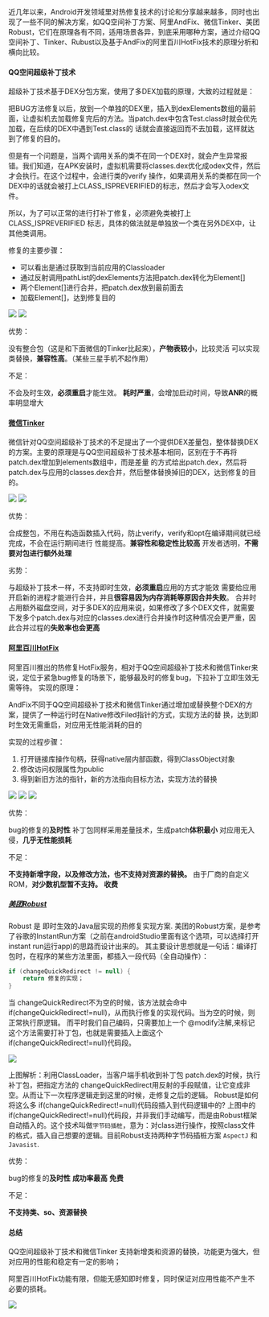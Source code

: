 近几年以来，Android开发领域里对热修复技术的讨论和分享越来越多，同时也出现了一些不同的解决方案，如QQ空间补丁方案、阿里AndFix、微信Tinker、美团Robust，它们在原理各有不同，适用场景各异，到底采用哪种方案，通过介绍QQ空间补丁、Tinker、Rubust以及基于AndFix的阿里百川HotFix技术的原理分析和横向比较。

#### QQ空间超级补丁技术

超级补丁技术基于DEX分包方案，使用了多DEX加载的原理，大致的过程就是：

把BUG方法修复以后，放到一个单独的DEX里，插入到dexElements数组的最前面，让虚拟机去加载修复完后的方法。当patch.dex中包含Test.class时就会优先加载，在后续的DEX中遇到Test.class的
话就会直接返回而不去加载，这样就达到了修复的目的。


但是有一个问题是，当两个调用关系的类不在同一个DEX时，就会产生异常报错。我们知道，在APK安装时，虚拟机需要将classes.dex优化成odex文件，然后才会执行。在这个过程中，会进行类的verify
操作，如果调用关系的类都在同一个 DEX中的话就会被打上CLASS_ISPREVERIFIED的标志，然后才会写入odex文件。


所以，为了可以正常的进行打补丁修复，必须避免类被打上CLASS_ISPREVERIFIED 标志，具体的做法就是单独放一个类在另外DEX中，让其他类调用。

修复的主要步骤：

* 可以看出是通过获取到当前应用的Classloader
* 通过反射调用pathList的dexElements方法把patch.dex转化为Element[]
* 两个Element[]进行合并，把patch.dex放到最前面去
* 加载Element[]，达到修复目的

![](https://qin0821.github.io/images/Android/热修复/QQ空间热修复顺序.jpg)
![](https://qin0821.github.io/images/Android/热修复/QQ空间热修复流程图.jpg)

优势：

没有整合包（这是和下面微信的Tinker比起来），**产物表较小**，比较灵活
可以实现类替换，**兼容性高**。（某些三星手机不起作用）

不足：

不会及时生效，**必须重启**才能生效。
**耗时严重**，会增加启动时间，导致**ANR**的概率明显增大

#### [微信Tinker](https://github.com/Tencent/tinker)

微信针对QQ空间超级补丁技术的不足提出了一个提供DEX差量包，整体替换DEX的方案。主要的原理是与QQ空间超级补丁技术基本相同，区别在于不再将 patch.dex增加到elements数组中，而是差量
的方式给出patch.dex，然后将patch.dex与应用的classes.dex合并，然后整体替换掉旧的DEX，达到修复的目的。

![](https://qin0821.github.io/images/Android/热修复/WX顺序.jpg)
![](https://qin0821.github.io/images/Android/热修复/WX流程图.jpg)

优势：

合成整包，不用在构造函数插入代码，防止verify，verify和opt在编译期间就已经完成，不会在运行期间进行
性能提高。**兼容性和稳定性比较高**
开发者透明，**不需要对包进行额外处理**

劣势：

与超级补丁技术一样，不支持即时生效，**必须重启**应用的方式才能效
需要给应用开启新的进程才能进行合并，并且**很容易因为内存消耗等原因合并失败**。
合并时占用额外磁盘空间，对于多DEX的应用来说，如果修改了多个DEX文件，就需要下发多个patch.dex与对应的classes.dex进行合并操作时这种情况会更严重，因此合并过程的**失败率也会更高**

#### [阿里百川HotFix](https://help.aliyun.com/document_detail/181015.html)

阿里百川推出的热修复HotFix服务，相对于QQ空间超级补丁技术和微信Tinker来说，定位于紧急bug修复的场景下，能够最及时的修复bug，下拉补丁立即生效无需等待。
实现的原理：


AndFix不同于QQ空间超级补丁技术和微信Tinker通过增加或替换整个DEX的方案，提供了一种运行时在Native修改Filed指针的方式，实现方法的替
换，达到即时生效无需重启，对应用无性能消耗的目的

实现的过程步骤：

1. 打开链接库操作句柄，获得native层内部函数，得到ClassObject对象
2. 修改访问权限属性为public
3. 得到新旧方法的指针，新的方法指向目标方法，实现方法的替换

![](https://qin0821.github.io/images/Android/热修复/HotFix、AndFix关系.jpg)
![](https://qin0821.github.io/images/Android/热修复/HotFix原理.jpg)
![](https://qin0821.github.io/images/Android/热修复/HotFix顺序.jpg)

优势：

bug的修复的**及时性**
补丁包同样采用差量技术，生成patch**体积最小**
对应用无入侵，**几乎无性能损耗**

不足：

**不支持新增字段，以及修改<init>方法，也不支持对资源的替换。**
由于厂商的自定义ROM，**对少数机型暂不支持。**
**收费**

##### [美团Robust](https://github.com/Meituan-Dianping/Robust)

Robust 是 即时生效的Java层实现的热修复实现方案.
美团的Robust方案，是参考了谷歌的InstantRun方案（之前在androidStudio里面有这个选项，可以选择打开instant run运行app)的思路而设计出来的。
其主要设计思想就是一句话：编译打包时，在程序的某些方法里面，都插入一段代码（全自动操作）：
``` java
if (changeQuickRedirect != null) {
    return 修复的实现；
}
```
当 changeQuickRedirect不为空的时候，该方法就会命中 if(changeQuickRedirect!=null)，从而执行修复的实现代码。当为空的时候，则正常执行原逻辑。
而平时我们自己编码，只需要加上一个 @modify注解,来标记这个方法需要打补丁包，也就是需要插入上面这个 if(changeQuickRedirect!=null)代码段。

![](https://qin0821.github.io/images/Android/热修复/Robust原理.jpg)

上图解析：利用ClassLoader，当客户端手机收到补丁包 patch.dex的时候，执行补丁包，把指定方法的 changeQuickRedirect用反射的手段赋值，让它变成非空。从而让下一次程序逻辑走到这里的时候，走修复之后的逻辑。
Robust是如何将这么多 if(changeQuickRedirect!=null)代码段插入到代码逻辑中的?
上图中的 if(changeQuickRedirect!=null)代码段，并非我们手动编写，而是由Robust框架自动插入的。这个技术叫做`字节码插桩`，意为：对class进行操作，按照class文件的格式，插入自己想要的逻辑。目前Robust支持两种字节码插桩方案 `AspectJ` 和 `Javasist`.

优势：

bug的修复的**及时性**
**成功率最高**
**免费**

不足：

**不支持类、so、资源替换**

#### 总结

QQ空间超级补丁技术和微信Tinker 支持新增类和资源的替换，功能更为强大，但对应用的性能和稳定有一定的影响；

阿里百川HotFix功能有限，但能无感知即时修复，同时保证对应用性能不产生不必要的损耗。

![](https://qin0821.github.io/images/Android/热修复/技术对比.jpg)
